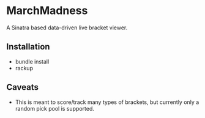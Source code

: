 # MarchMadness

A Sinatra based data-driven live bracket viewer.

## Installation

* bundle install
* rackup

## Caveats

* This is meant to score/track many types of brackets, but currently only a random pick pool is supported.
